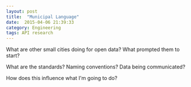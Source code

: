 ```yaml
---
layout: post
title:  "Municipal Language"
date:  2015-04-06 21:39:33
category: Engineering
tags: API research
---
```

What are other small cities doing for open data? What prompted them to start?

What are the standards? Naming conventions? Data being communicated?

How does this influence what I'm going to do?